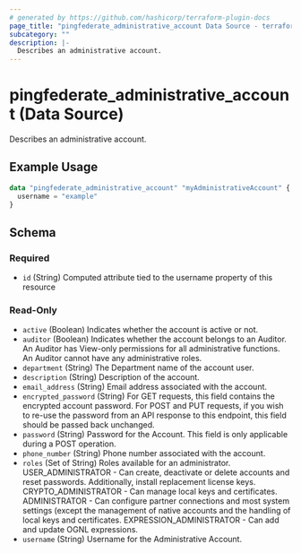 ```yaml
---
# generated by https://github.com/hashicorp/terraform-plugin-docs
page_title: "pingfederate_administrative_account Data Source - terraform-provider-pingfederate"
subcategory: ""
description: |-
  Describes an administrative account.
---
```


# pingfederate_administrative_account (Data Source)

Describes an administrative account.

## Example Usage

```terraform
data "pingfederate_administrative_account" "myAdministrativeAccount" {
  username = "example"
}
```

<!-- schema generated by tfplugindocs -->
## Schema

### Required

- `id` (String) Computed attribute tied to the username property of this resource

### Read-Only

- `active` (Boolean) Indicates whether the account is active or not.
- `auditor` (Boolean) Indicates whether the account belongs to an Auditor. An Auditor has View-only permissions for all administrative functions. An Auditor cannot have any administrative roles.
- `department` (String) The Department name of the account user.
- `description` (String) Description of the account.
- `email_address` (String) Email address associated with the account.
- `encrypted_password` (String) For GET requests, this field contains the encrypted account password. For POST and PUT requests, if you wish to re-use the password from an API response to this endpoint, this field should be passed back unchanged.
- `password` (String) Password for the Account. This field is only applicable during a POST operation.
- `phone_number` (String) Phone number associated with the account.
- `roles` (Set of String) Roles available for an administrator. USER_ADMINISTRATOR - Can create, deactivate or delete accounts and reset passwords. Additionally, install replacement license keys. CRYPTO_ADMINISTRATOR - Can manage local keys and certificates. ADMINISTRATOR - Can configure partner connections and most system settings (except the management of native accounts and the handling of local keys and certificates. EXPRESSION_ADMINISTRATOR - Can add and update OGNL expressions.
- `username` (String) Username for the Administrative Account.
